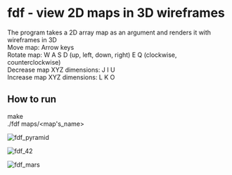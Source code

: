 # fdf - view 2D maps in 3D wireframes
The program takes a 2D array map as an argument and renders it with wireframes in 3D\
Move map: Arrow keys\
Rotate map: W A S D (up, left, down, right) E Q (clockwise, counterclockwise)\
Decrease map XYZ dimensions: J I U\
Increase map XYZ dimensions: L K O

## How to run
make\
./fdf maps/<map's_name>

![fdf_pyramid](https://github.com/reneaho/fdf/assets/22603820/a4dc35e0-9660-47c2-858b-5f37d9a33121)

![fdf_42](https://github.com/reneaho/fdf/assets/22603820/c51bdb65-4cff-400a-9c87-b010e3490bff)

![fdf_mars](https://github.com/reneaho/fdf/assets/22603820/3235317d-3db7-458b-ab5d-ef8e7febf308)
